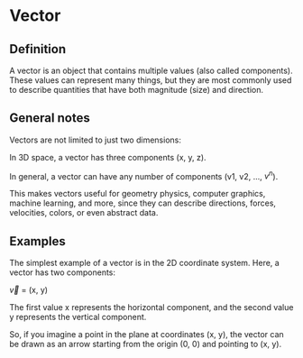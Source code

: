 # Vector

## Definition

A vector is an object that contains multiple values (also called components). These values can represent
many things, but they are most commonly used to describe quantities that have both magnitude (size) and direction.

## General notes

Vectors are not limited to just two dimensions:

In 3D space, a vector has three components (x, y, z).

In general, a vector can have any number of components (v1, v2, ..., $v^n$).

This makes vectors useful for geometry physics, computer graphics, machine learning, and more, since they can describe directions,
forces, velocities, colors, or even abstract data.

## Examples

The simplest example of a vector is in the 2D coordinate system. Here, a vector has two components:

$\vec{v}$ = (x, y)

The first value x represents the horizontal component, and the second value y represents the vertical component.

So, if you imagine a point in the plane at coordinates (x, y), the vector can be drawn as an arrow starting from the origin
(0, 0) and pointing to (x, y).